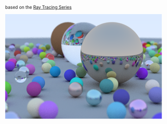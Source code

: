 based on the [Ray Tracing Series](http://in1weekend.blogspot.com/2016/01/ray-tracing-in-one-weekend.html)

![example](example.png?raw=true)

